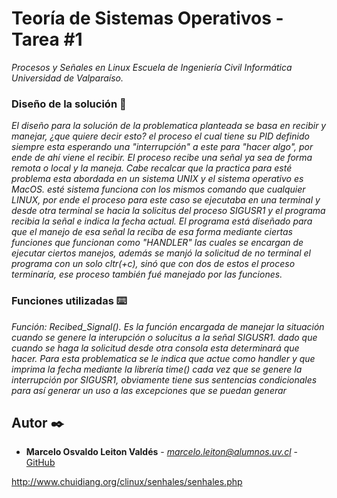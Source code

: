 # Teoría de Sistemas Operativos - Tarea #1
_Procesos y Señales en Linux Escuela de Ingeniería Civil Informática Universidad de Valparaíso._

### Diseño de la solución 🔧
_El diseño para la solución de la problematica planteada se basa en recibir y manejar, ¿que quiere decir esto? el proceso el cual tiene su PID definido siempre esta esperando una "interrupción" a este para "hacer algo", por ende de ahí viene el recibir. El proceso recibe una señal ya sea de forma remota o local y la maneja. Cabe recalcar que la practica para esté problema esta abordada en un sistema UNIX y el sistema operativo es MacOS. esté sistema funciona con los mismos comando que cualquier LINUX, por ende el proceso para este caso se ejecutaba en una terminal y desde otra terminal se hacia la solicitus del proceso SIGUSR1 y el programa recibia la señal e indica la fecha actual. El programa está diseñado para que el manejo de esa señal la reciba de esa forma mediante ciertas funciones que funcionan como "HANDLER" las cuales se encargan de ejecutar ciertos manejos, además se manjó la solicitud de no terminal el programa con un solo cltr(+c), sinó que con dos de estos el proceso terminaría, ese proceso también fué manejado por las funciones._

### Funciones utilizadas ⌨️
_Función: Recibed_Signal(). Es la función encargada de manejar la situación cuando se genere la interupción o solucitus a la señal SIGUSR1. dado que cuando se haga la solicitud desde otra consola esta determinará que hacer. Para esta problematica se le indica que actue como handler y que imprima la fecha mediante la librería time() cada vez que se genere la interrupción por SIGUSR1, obviamente tiene sus sentencias condicionales para así generar un uso a las excepciones que se puedan generar_

## Autor ✒️
* **Marcelo Osvaldo Leiton Valdés** - *marcelo.leiton@alumnos.uv.cl* - [GitHub](https://github.com/marceloleiton)

http://www.chuidiang.org/clinux/senhales/senhales.php